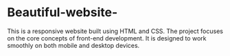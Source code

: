 # Beautiful-website-
This is a responsive website built using HTML and CSS. The project focuses on the core concepts of front-end development. It is designed to work smoothly on both mobile and desktop devices.
